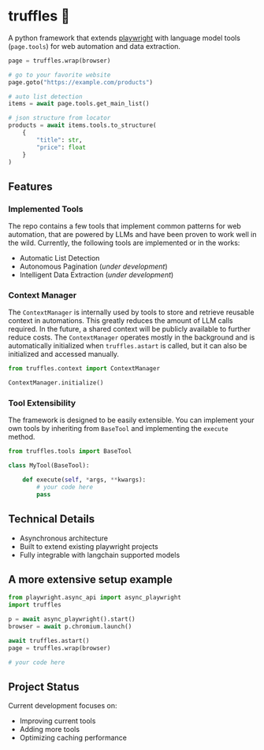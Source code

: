 # truffles 🍫
A python framework that extends [playwright](https://playwright.dev/) with language model tools (`page.tools`) for web automation and data extraction.

```python
page = truffles.wrap(browser)

# go to your favorite website
page.goto("https://example.com/products")

# auto list detection
items = await page.tools.get_main_list()

# json structure from locator
products = await items.tools.to_structure(
    {
        "title": str,
        "price": float
    }
)
```

## Features

### Implemented Tools
The repo contains a few tools that implement common patterns for web automation, that are powered by LLMs and have been proven to work well in the wild.
Currently, the following tools are implemented or in the works:
- Automatic List Detection
- Autonomous Pagination (_under development_)
- Intelligent Data Extraction (_under development_)

### Context Manager
The `ContextManager` is internally used by tools to store and retrieve reusable context in automations. This greatly reduces the amount of LLM calls required.
In the future, a shared context will be publicly available to further reduce costs.
The `ContextManager` operates mostly in the background and is automatically initialized when `truffles.astart` is called, but it can also be initialized and accessed manually.
```python
from truffles.context import ContextManager

ContextManager.initialize()
```

### Tool Extensibility
The framework is designed to be easily extensible. You can implement your own tools by inheriting from `BaseTool` and implementing the `execute` method.
```python
from truffles.tools import BaseTool

class MyTool(BaseTool):

    def execute(self, *args, **kwargs):
        # your code here
        pass
```

## Technical Details
- Asynchronous architecture
- Built to extend existing playwright projects
- Fully integrable with langchain supported models

## A more extensive setup example
```python
from playwright.async_api import async_playwright
import truffles

p = await async_playwright().start()
browser = await p.chromium.launch()

await truffles.astart()
page = truffles.wrap(browser)

# your code here
```

## Project Status
Current development focuses on:
- Improving current tools
- Adding more tools
- Optimizing caching performance
